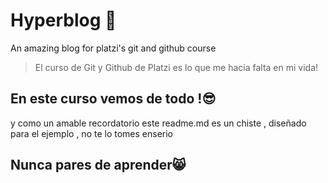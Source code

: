 # Hyperblog 💚
An amazing blog for platzi's git and github course
> El curso de Git y Github de Platzi es lo que me hacia falta en mi vida!

## En este curso vemos de todo !😎
y como un amable recordatorio este readme.md es un chiste , diseñado para el ejemplo , no te lo tomes enserio

## Nunca pares de aprender😸